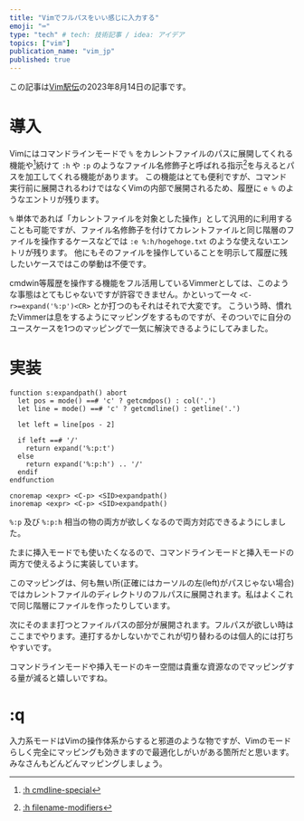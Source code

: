 ```yaml
---
title: "Vimでフルパスをいい感じに入力する"
emoji: "⌨"
type: "tech" # tech: 技術記事 / idea: アイデア
topics: ["vim"]
publication_name: "vim_jp"
published: true
---
```


この記事は[Vim駅伝](https://vim-jp.org/ekiden/)の2023年8月14日の記事です。

# 導入

Vimにはコマンドラインモードで `%` をカレントファイルのパスに展開してくれる機能や[^1]続けて `:h` や `:p` のようなファイル名修飾子と呼ばれる指示[^2]を与えるとパスを加工してくれる機能があります。
この機能はとても便利ですが、コマンド実行前に展開されるわけではなくVimの内部で展開されるため、履歴に `e %` のようなエントリが残ります。

`%` 単体であれば「カレントファイルを対象とした操作」として汎用的に利用することも可能ですが、ファイル名修飾子を付けてカレントファイルと同じ階層のファイルを操作するケースなどでは `:e %:h/hogehoge.txt` のような使えないエントリが残ります。
他にもそのファイルを操作していることを明示して履歴に残したいケースではこの挙動は不便です。

cmdwin等履歴を操作する機能をフル活用しているVimmerとしては、このような事態はとてもじゃないですが許容できません。かといって一々 `<C-r>=expand('%:p')<CR>` とか打つのもそれはそれで大変です。
こういう時、慣れたVimmerは息をするようにマッピングをするものですが、そのついでに自分のユースケースを1つのマッピングで一気に解決できるようにしてみました。

# 実装

```vim
function s:expandpath() abort
  let pos = mode() ==# 'c' ? getcmdpos() : col('.')
  let line = mode() ==# 'c' ? getcmdline() : getline('.')

  let left = line[pos - 2]

  if left ==# '/'
    return expand('%:p:t')
  else
    return expand('%:p:h') .. '/'
  endif
endfunction

cnoremap <expr> <C-p> <SID>expandpath()
inoremap <expr> <C-p> <SID>expandpath()
```

`%:p` 及び `%:p:h` 相当の物の両方が欲しくなるので両方対応できるようにしました。

たまに挿入モードでも使いたくなるので、コマンドラインモードと挿入モードの両方で使えるように実装しています。

このマッピングは、何も無い所(正確にはカーソルの左(left)がパスじゃない場合)ではカレントファイルのディレクトリのフルパスに展開されます。私はよくこれで同じ階層にファイルを作ったりしています。

次にそのまま打つとファイルパスの部分が展開されます。フルパスが欲しい時はここまでやります。連打するかしないかでこれが切り替わるのは個人的には打ちやすいです。

コマンドラインモードや挿入モードのキー空間は貴重な資源なのでマッピングする量が減ると嬉しいですね。

# :q

入力系モードはVimの操作体系からすると邪道のような物ですが、Vimのモードらしく完全にマッピングも効きますので最適化しがいがある箇所だと思います。みなさんもどんどんマッピングしましょう。

[^1]: [:h cmdline-special](https://vim-jp.org/vimdoc-ja/cmdline.html#cmdline-special)
[^2]: [:h filename-modifiers](https://vim-jp.org/vimdoc-ja/cmdline.html#filename-modifiers)

